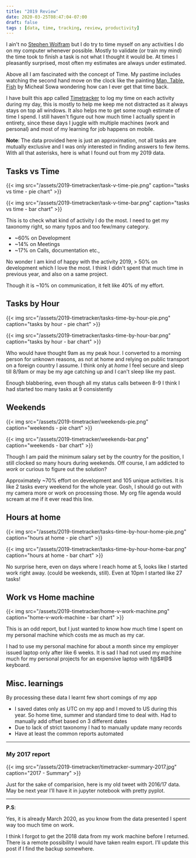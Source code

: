 ```yaml
---
title: "2019 Review"
date: 2020-03-25T08:47:04-07:00
draft: false
tags : [data, time, tracking, review, productivity]
---
```



I ain't no [Stephen Wolfram](https://writings.stephenwolfram.com/2012/03/the-personal-analytics-of-my-life/) but I do try to time myself on any activities I do on my computer whenever possible. Mostly to validate (or train my mind) the time took to finish a task is not what I thought it would be. At times I pleasantly surprised, most often my estimates are always under estimated.

Above all I am fascinated with the concept of Time. My pastime includes watching the second hand move on the clock like the painting [Man, Table, Fish](https://www.wikiart.org/en/michael-sowa/man-table-fish) by Micheal Sowa wondering how can I ever get that time back.

I have built this app called [Timetracker](/projects/timetracker/) to log my time on each activity during my day, this is mostly to help me keep me not distracted as it always stays on top all windows. It also helps me  to get some rough estimate of time I spend. I still haven't figure out how much time I actually spent in entirety, since these days I juggle with multiple machines (work and personal) and most of my learning for job happens on mobile.

**Note**: The data provided here is just an approximation, not all tasks are mutually exclusive and I was only interested in finding answers to few items. With all that asterisks, here is what I found out from my 2019 data.


## Tasks vs Time

{{< img src="/assets/2019-timetracker/task-v-time-pie.png"  caption="tasks vs time - pie chart" >}}

{{< img src="/assets/2019-timetracker/task-v-time-bar.png"  caption="tasks vs time - bar chart" >}}

This is to check what kind of activity I do the most. I need to get my taxonomy right, so many typos and too few/many category.

  * ~60% on Development
  * ~14% on Meetings
  * ~17% on Calls, documentation etc.,

No wonder I am kind of happy with the activity 2019, > 50% on development which I love the most. I think I didn't spent that much time in previous year, and also on a same project. 

Though it is ~10% on communication, it felt like 40% of my effort. 


## Tasks by Hour


{{< img src="/assets/2019-timetracker/tasks-time-by-hour-pie.png"  caption="tasks by hour - pie chart" >}}

{{< img src="/assets/2019-timetracker/tasks-time-by-hour-bar.png"  caption="tasks by hour - bar chart" >}}


Who would have thought 9am as my peak hour. I converted to a morning person for unknown reasons, as not at home and relying on public transport on a foreign country I assume. I think only at *home* I feel secure and sleep till 8/9am or may be my age catching up and I can't sleep like my past.

Enough blabbering, even though all my status calls between 8-9 I think I had started too many tasks at 9 consistently 


## Weekends


{{< img src="/assets/2019-timetracker/weekends-pie.png"  caption="weekends - pie chart" >}}

{{< img src="/assets/2019-timetracker/weekends-bar.png"  caption="weekends - bar chart" >}}

Though I am paid the minimum salary set by the country for the position, I still clocked so many hours during weekends. Off course, I am addicted to _work_ or curious to figure out the solution? 


Approximately ~70% effort on development and 105 unique activities. It is like 2 tasks every weekend for the whole year. Gosh, I should go out with my camera more or work on processing those. My org file agenda would scream at me if it ever read this line.


## Hours at home


{{< img src="/assets/2019-timetracker/tasks-time-by-hour-home-pie.png"  caption="hours at home - pie chart" >}}

{{< img src="/assets/2019-timetracker/tasks-time-by-hour-home-bar.png"  caption="hours at home - bar chart" >}}

No surprise here, even on days where I reach home at 5, looks like I started work right away. (could be weekends, still). Even at 10pm I started like 27 tasks!



## Work vs Home machine

{{< img src="/assets/2019-timetracker/home-v-work-machine.png"  caption="home-v-work-machine - bar chart" >}}

This is an odd report, but I just wanted to know how much time I spent on my personal machine which costs me as much as my car. 

I had to use my personal machine for about a month since my employer issued laptop only after like 6 weeks. It is sad I had not used my machine much for my personal projects for an expensive laptop with f@$#@$ keyboard.



## Misc. learnings

By processing these data I learnt few short comings of my app

  * I saved dates only as UTC on my app and I moved to US during this year. So home time, summer and standard time to deal with. Had to manually add offset based on 3 different dates
  * Due to lack of strict taxonomy I had to manually update many records
  * Have at least the common reports automated

---

### My 2017 report


{{< img src="/assets/2019-timetracker/timetracker-summary-2017.jpg"  caption="2017 - Summary" >}}

Just for the sake of comparision, here is my old tweet with 2016/17 data. May be next year I’ll have it in jupyter notebook with pretty pyplot.

---

**P.S**: 

Yes, it is already March 2020, as you know from the data presented I spent way too much time on work. 

I think I forgot to get the 2018 data from my work machine before I returned. There is a remote possibility I would have taken realm export. I’ll update this post if I find the backup somewhere.